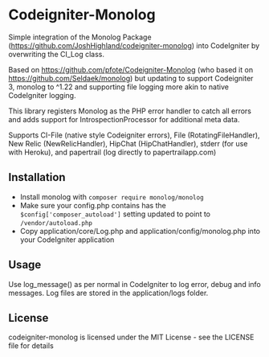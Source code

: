 Codeigniter-Monolog
===================

Simple integration of the Monolog Package (https://github.com/JoshHighland/codeigniter-monolog) into CodeIgniter by overwriting the CI_Log class.

Based on https://github.com/pfote/Codeigniter-Monolog (who based it on https://github.com/Seldaek/monolog) but updating to support Codeigniter 3, monolog to ^1.22 and supporting file logging more akin to native CodeIgniter logging.

This library registers Monolog as the PHP error handler to catch all errors and adds support for IntrospectionProcessor for additional meta data.

Supports CI-File (native style Codeigniter errors), File (RotatingFileHandler), New Relic (NewRelicHandler), HipChat (HipChatHandler), stderr (for use with Heroku), and papertrail (log directly to papertrailapp.com)

Installation
------------
* Install monolog with ```composer require monolog/monolog```
* Make sure your config.php contains has the ```$config['composer_autoload']``` setting updated to point to ```/vendor/autoload.php```
* Copy application/core/Log.php and application/config/monolog.php into your CodeIgniter application

Usage
-----
Use log_message() as per normal in CodeIgniter to log error, debug and info messages. Log files are stored in the application/logs folder.

License
-------

codeigniter-monolog is licensed under the MIT License - see the LICENSE file for details
